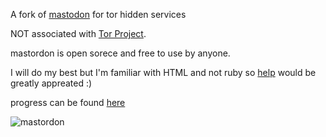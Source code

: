 A fork of [mastodon](https://github.com/tootsuite/mastodon) for tor hidden services

NOT associated with [Tor Project](https://www.torproject.org/).

mastordon is open sorece and free to use by anyone.

I will do my best but I'm familiar with HTML and not ruby so [help](https://github.com/MasTorDonOnion/mastordon/issues) would be greatly appreated :) 

progress can be found [here](https://github.com/MasTorDonOnion/mastordon/commits?author=MasTorDonOnion)

![mastordon](https://assets.privacytools.io/ptio-mastodon/media_attachments/files/001/310/737/original/3e224a260f533549.png)
